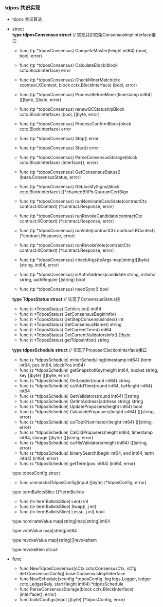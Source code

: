 ### tdpos 共识实现  

- tdpos 共识算法  
    
- struct  
    **type tdposConsensus struct** // 实现共识框架ConsensusImplInterface接口  
    
    * func (tp *tdposConsensus) CompeteMaster(height int64) (bool, bool, error)  
    * func (tp *tdposConsensus) CalculateBlock(block cctx.BlockInterface) error  
    * func (tp *tdposConsensus) CheckMinerMatch(ctx xcontext.XContext, block cctx.BlockInterface) (bool, error)  
    * func (tp *tdposConsensus) ProcessBeforeMiner(timestamp int64) ([]byte, []byte, error)  
    * func (tp *tdposConsensus) renewQCStatus(tipBlock cctx.BlockInterface) (bool, []byte, error)  
    * func (tp *tdposConsensus) ProcessConfirmBlock(block cctx.BlockInterface) error  
    * func (tp *tdposConsensus) Stop() error  
    * func (tp *tdposConsensus) Start() error  
    * func (tp *tdposConsensus) ParseConsensusStorage(block cctx.BlockInterface) (interface{}, error)  
    * func (tp *tdposConsensus) GetConsensusStatus() (base.ConsensusStatus, error)  
    * func (tp *tdposConsensus) GetJustifySigns(block cctx.BlockInterface) []*chainedBftPb.QuorumCertSign  
    
    * func (tp *tdposConsensus) runNominateCandidate(contractCtx contract.KContext) (*contract.Response, error)  
    * func (tp *tdposConsensus) runRevokeCandidate(contractCtx contract.KContext) (*contract.Response, error)  
    * func (tp *tdposConsensus) runVote(contractCtx contract.KContext) (*contract.Response, error)  
    * func (tp *tdposConsensus) runRevokeVote(contractCtx contract.KContext) (*contract.Response, error)  
    * func (tp *tdposConsensus) checkArgs(txArgs map[string][]byte) (string, int64, error)  
    * func (tp *tdposConsensus) isAuthAddress(candidate string, initiator string, authRequire []string) bool  
    * func (tp *tdposConsensus) needSync() bool
       
    **type TdposStatus struct**   // 实现了ConsensusStatus接  
    
    * func (t *TdposStatus) GetVersion() int64  
    * func (t *TdposStatus) GetConsensusBeginInfo()  
    * func (t *TdposStatus) GetStepConsensusIndex() int  
    * func (t *TdposStatus) GetConsensusName() string  
    * func (t *TdposStatus) GetCurrentTerm() int64
    * func (t *TdposStatus) GetCurrentValidatorsInfo() []byte
    * func (t *TdposStatus) getTdposInfos() string
    
    **type tdposSchedule struct** // 实现了ProposerElectionInterface接口  
    
    * func (s *tdposSchedule) minerScheduling(timestamp int64) (term int64, pos int64, blockPos int64) 
    * func (s *tdposSchedule) getSnapshotKey(height int64, bucket string, key []byte) ([]byte, error)  
    * func (s *tdposSchedule) GetLeader(round int64) string  
    * func (s *tdposSchedule) calAddTime(round int64, tipHeight int64) int64  
    * func (s *tdposSchedule) GetValidators(round int64) []string  
    * func (s *tdposSchedule) GetIntAddress(address string) string  
    * func (s *tdposSchedule) UpdateProposers(height int64) bool  
    * func (s *tdposSchedule) CalculateProposers(height int64) ([]string, error)  
    * func (s *tdposSchedule) calTopKNominator(height int64) ([]string, error)  
    * func (s *tdposSchedule) CalOldProposers(height int64, timestamp int64, storage []byte) ([]string, error)
    * func (s *tdposSchedule) calHisValidators(height int64) ([]string, error)  
    * func (s *tdposSchedule) binarySearch(begin int64, end int64, term int64) (int64, error)
    * func (s *tdposSchedule) getTerm(pos int64) (int64, error)  
    
    type tdposConfig struct  
    
    * func unmarshalTdposConfig(input []byte) (*tdposConfig, error)  
    
    type termBallotsSlice []*termBallots  
    
    * func (tv termBallotsSlice) Len() int  
    * func (tv termBallotsSlice) Swap(i, j int)  
    * func (tv termBallotsSlice) Less(i, j int) bool 
    
    type nominateValue map[string]map[string]int64  
        
    type voteValue map[string]int64  
        
    type revokeValue map[string][]revokeItem  
        
    type revokeItem struct
        

- func
    
    * func NewTdposConsensus(cCtx cctx.ConsensusCtx, cCfg def.ConsensusConfig) base.ConsensusImplInterface 
    * func NewSchedule(xconfig *tdposConfig, log logs.Logger, ledger cctx.LedgerRely, startHeight int64) *tdposSchedule  
    * func ParseConsensusStorage(block cctx.BlockInterface) (interface{}, error)  
    * func buildConfigs(input []byte) (*tdposConfig, error) 